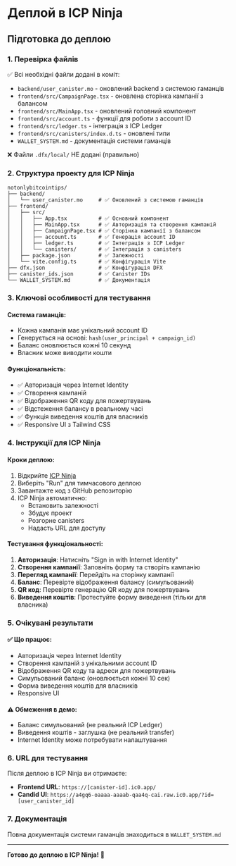 # Деплой в ICP Ninja

## Підготовка до деплою

### 1. Перевірка файлів

✅ Всі необхідні файли додані в коміт:
- `backend/user_canister.mo` - оновлений backend з системою гаманців
- `frontend/src/CampaignPage.tsx` - оновлена сторінка кампанії з балансом
- `frontend/src/MainApp.tsx` - оновлений головний компонент
- `frontend/src/account.ts` - функції для роботи з account ID
- `frontend/src/ledger.ts` - інтеграція з ICP Ledger
- `frontend/src/canisters/index.d.ts` - оновлені типи
- `WALLET_SYSTEM.md` - документація системи гаманців

❌ Файли `.dfx/local/` НЕ додані (правильно)

### 2. Структура проекту для ICP Ninja

```
notonlybitcointips/
├── backend/
│   └── user_canister.mo     # ✅ Оновлений з системою гаманців
├── frontend/
│   ├── src/
│   │   ├── App.tsx          # ✅ Основний компонент
│   │   ├── MainApp.tsx      # ✅ Авторизація та створення кампаній
│   │   ├── CampaignPage.tsx # ✅ Сторінка кампанії з балансом
│   │   ├── account.ts       # ✅ Генерація account ID
│   │   ├── ledger.ts        # ✅ Інтеграція з ICP Ledger
│   │   └── canisters/       # ✅ Інтеграція з canisters
│   ├── package.json         # ✅ Залежності
│   └── vite.config.ts       # ✅ Конфігурація Vite
├── dfx.json                 # ✅ Конфігурація DFX
├── canister_ids.json        # ✅ Canister IDs
└── WALLET_SYSTEM.md         # ✅ Документація
```

### 3. Ключові особливості для тестування

#### Система гаманців:
- Кожна кампанія має унікальний account ID
- Генерується на основі: `hash(user_principal + campaign_id)`
- Баланс оновлюється кожні 10 секунд
- Власник може виводити кошти

#### Функціональність:
- ✅ Авторизація через Internet Identity
- ✅ Створення кампаній
- ✅ Відображення QR коду для пожертвувань
- ✅ Відстеження балансу в реальному часі
- ✅ Функція виведення коштів для власників
- ✅ Responsive UI з Tailwind CSS

### 4. Інструкції для ICP Ninja

#### Кроки деплою:
1. Відкрийте [ICP Ninja](https://icp.ninja)
2. Виберіть "Run" для тимчасового деплою
3. Завантажте код з GitHub репозиторію
4. ICP Ninja автоматично:
   - Встановить залежності
   - Збудує проект
   - Розгорне canisters
   - Надасть URL для доступу

#### Тестування функціональності:
1. **Авторизація**: Натисніть "Sign in with Internet Identity"
2. **Створення кампанії**: Заповніть форму та створіть кампанію
3. **Перегляд кампанії**: Перейдіть на сторінку кампанії
4. **Баланс**: Перевірте відображення балансу (симульований)
5. **QR код**: Перевірте генерацію QR коду для пожертвувань
6. **Виведення коштів**: Протестуйте форму виведення (тільки для власника)

### 5. Очікувані результати

#### ✅ Що працює:
- Авторизація через Internet Identity
- Створення кампаній з унікальними account ID
- Відображення QR коду та адреси для пожертвувань
- Симульований баланс (оновлюється кожні 10 сек)
- Форма виведення коштів для власників
- Responsive UI

#### ⚠️ Обмеження в демо:
- Баланс симульований (не реальний ICP Ledger)
- Виведення коштів - заглушка (не реальний transfer)
- Internet Identity може потребувати налаштування

### 6. URL для тестування

Після деплою в ICP Ninja ви отримаєте:
- **Frontend URL**: `https://[canister-id].ic0.app/`
- **Candid UI**: `https://a4gq6-oaaaa-aaaab-qaa4q-cai.raw.ic0.app/?id=[user_canister_id]`

### 7. Документація

Повна документація системи гаманців знаходиться в `WALLET_SYSTEM.md`

---

**Готово до деплою в ICP Ninja!** 🚀 